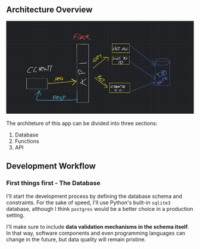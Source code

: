 ## Architecture Overview
![Architecture Overview](docs/img/architecture_overview.png)

The architeture of this app can be divided into three sections:
1. Database
2. Functions
3. API

## Development Workflow

### First things first - The Database

I'll start the development process by defining the database schema and constraints. For the sake of speed, I'll use Python's built-in `sqlite3` database, although I think `postgres` would be a better choice in a production setting.

I'll make sure to include **data validation mechanisms in the schema itself**. In that way, software components and even programming languages can change in the future, but data quality will remain pristine.

